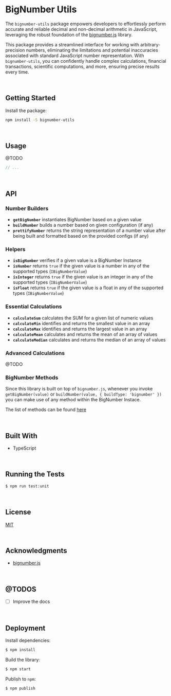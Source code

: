 # BigNumber Utils

The `bignumber-utils` package empowers developers to effortlessly perform accurate and reliable decimal and non-decimal arithmetic in JavaScript, leveraging the robust foundation of the [bignumber.js](https://github.com/MikeMcl/bignumber.js) library.

This package provides a streamlined interface for working with arbitrary-precision numbers, eliminating the limitations and potential inaccuracies associated with standard JavaScript number representation. With `bignumber-utils`, you can confidently handle complex calculations, financial transactions, scientific computations, and more, ensuring precise results every time.



</br>

## Getting Started

Install the package:
```bash
npm install -S bignumber-utils
```





</br>

## Usage

@TODO

```typescript
// ...
```





</br>

## API

### Number Builders

- **`getBigNumber`** instantiates BigNumber based on a given value
- **`buildNumber`** builds a number based on given configuration (if any)
- **`prettifyNumber`** returns the string representation of a number value after being built and formatted based on the provided configs (if any)



### Helpers

- **`isBigNumber`** verifies if a given value is a BigNumber Instance
- **`isNumber`** returns `true` if the given value is a number in any of the supported types (`IBigNumberValue`)
- **`isInteger`** returns `true` if the given value is an integer in any of the supported types (`IBigNumberValue`)
- **`isFloat`** returns `true` if the given value is a float in any of the supported types (`IBigNumberValue`)



### Essential Calculations

- **`calculateSum`** calculates the SUM for a given list of numeric values
- **`calculateMin`** identifies and returns the smallest value in an array
- **`calculateMax`** identifies and returns the largest value in an array
- **`calculateMean`** calculates and returns the mean of an array of values
- **`calculateMedian`** calculates and returns the median of an array of values



### Advanced Calculations

@TODO


### BigNumber Methods

Since this library is built on top of `bignumber.js`, whenever you invoke `getBigNumber(value)` or `buildNumber(value, { buildType: 'bignumber' })` you can make use of any method within the BigNumber Instace. 

The list of methods can be found [here](https://mikemcl.github.io/bignumber.js/)






<br/>

## Built With

- TypeScript




<br/>

## Running the Tests

```bash
$ npm run test:unit
```





<br/>

## License

[MIT](https://choosealicense.com/licenses/mit/)





<br/>

## Acknowledgments

- [bignumber.js](https://github.com/MikeMcl/bignumber.js)



<br/>

## @TODOS

- [ ] Improve the docs





<br/>

## Deployment

Install dependencies:
```bash
$ npm install
```


Build the library:
```bash
$ npm start
```


Publish to `npm`:
```bash
$ npm publish
```
